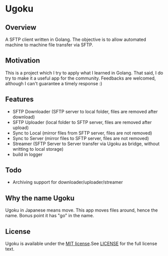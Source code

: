 # Ugoku

## Overview

A SFTP client written in Golang. The objective is to allow automated machine to machine file transfer via SFTP.

## Motivation

This is a project which I try to apply what I learned in Golang. That said, I do try to make it a useful app for the community. Feedbacks are welcomed, although I can't guarantee a timely response :)

## Features

- SFTP Downloader (SFTP server to local folder, files are removed after download)
- SFTP Uploader (local folder to SFTP server, files are removed after upload)
- Sync to Local (mirror files from SFTP server, files are not removed)
- Sync to Server (mirror files to SFTP server, files are not removed)
- Streamer (SFTP Server to Server transfer via Ugoku as bridge, without writting to local storage)
- build in logger

## Todo
- Archiving support for downloader/uploader/streamer

## Why the name Ugoku

Ugoku in Japanese means move. This app moves files around, hence the name. Bonus point it has "go" in the name.

## License

Ugoku is available under the
[MIT license](https://opensource.org/licenses/MIT).See
[LICENSE](https://github.com/iambighead/ugoku/blob/HEAD/LICENSE) for the full
license text.